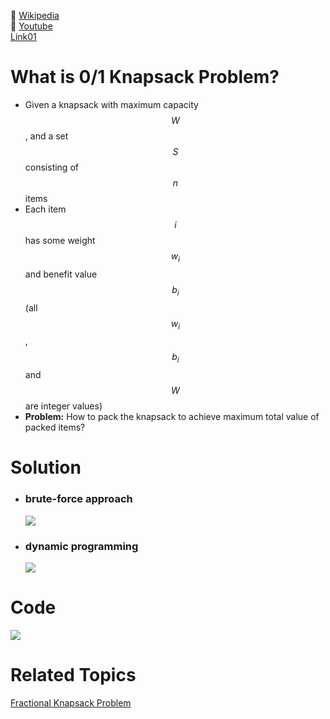 🔰 [Wikipedia](https://www.wikiwand.com/en/Knapsack_problem)   
🐻 [Youtube](https://www.youtube.com/watch?v=8LusJS5-AGo)  
[Link01](http://cse.unl.edu/~goddard/Courses/CSCE310J/Lectures/Lecture8-DynamicProgramming.pdf)

# What is 0/1 Knapsack Problem?

* Given a knapsack with maximum capacity $$W$$
  , and a set $$S$$ consisting of $$n$$ items
* Each item $$i$$ has some weight $$w_i$$
  and benefit value $$b_i$$\(all $$w_i$$, $$b_i$$ and $$W$$ are integer values\)
* **Problem:** How to pack the knapsack to achieve maximum total value of packed items?

# Solution

* ### brute-force approach

  ![](https://ws3.sinaimg.cn/large/006tNc79gy1fjqxdbiegoj30sk0li77u.jpg)

* ### dynamic programming

  ![](https://ws1.sinaimg.cn/large/006tNc79gy1fjqxfhzkbkj30si0ladjj.jpg)

# Code

![](https://ws1.sinaimg.cn/large/006tNc79gy1fjqxif8gwkj30sy0lotb2.jpg)

# Related Topics

[Fractional Knapsack Problem](algorithm/greedy/fractional-knapsack-problem.md)

